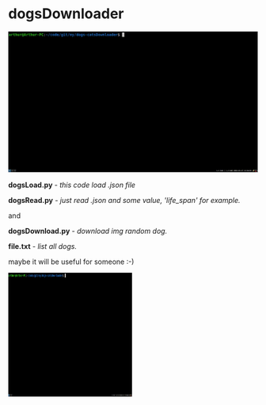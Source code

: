 # dogsDownloader

![](https://github.com/KarimullinArthur/dogs-catsDownloader/blob/master/2022-03-27-13-54-57.gif)

**dogsLoad.py** - *this code load .json file*

**dogsRead.py** - *just read .json and some value, 'life_span' for example.*

and

**dogsDownload.py** - *download img random dog.*

**file.txt** - *list all dogs.*

maybe it will be useful for someone :-) 


<img src="./2022-03-27-13-54-57.gif" width="250" height="250"/>
